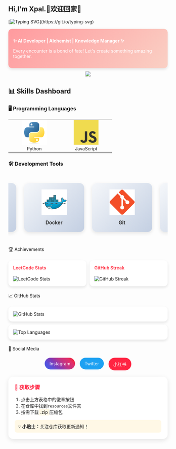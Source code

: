 ## Hi,I'm Xpal.👋欢迎回家👋

[![Typing SVG](https://readme-typing-svg.demolab.com/?lines=Welcome+To+My+Profile!;Thank+you+very+much+for+your+visit.)](https://git.io/typing-svg)

<!-- 小红书风格的卡片 -->
<div style="background: linear-gradient(135deg, #ff9a9e 0%, #fad0c4 100%); padding: 15px; border-radius: 12px; box-shadow: 0 4px 8px rgba(0,0,0,0.1); margin: 10px 0;">
  <p style="color: white; font-weight: bold;">✨ AI Developer | Alchemist | Knowledge Manager ✨</p>
  <p style="color: white;">Every encounter is a bond of fate! Let's create something amazing together.</p>
</div>

<div align="center">
  <img src="https://media.giphy.com/media/L1R1tvI9svkIWwpVYr/giphy.gif" width="800" />
</div>


## 📊 Skills Dashboard

### 🖥️ Programming Languages

<table>
  <tr>
    <td align="center" width="150">
      <a href="#">
        <img src="https://raw.githubusercontent.com/devicons/devicon/master/icons/python/python-original.svg" width="80" height="80" alt="Python" />
      </a>
      <br>Python
    </td>
    <td align="center" width="150">
      <a href="#">
        <img src="https://raw.githubusercontent.com/devicons/devicon/master/icons/javascript/javascript-original.svg" width="80" height="80" alt="JavaScript" />
      </a>
      <br>JavaScript
    </td>
  </tr>
</table>

### 🛠️ Development Tools

<div style="display: flex; justify-content: center; gap: 25px; margin: 30px 0; flex-wrap: nowrap; overflow-x: auto; padding: 15px 0;">
  <!-- VSCode 卡片 -->
  <div style="background: linear-gradient(135deg, #f5f7fa 0%, #c3cfe2 100%); padding: 20px; border-radius: 15px; box-shadow: 0 4px 12px rgba(0,0,0,0.1); min-width: 150px; text-align: center; transition: all 0.3s ease; flex-shrink: 0;">
    <a href="#" style="text-decoration: none; color: inherit;">
      <img src="https://raw.githubusercontent.com/devicons/devicon/master/icons/vscode/vscode-original.svg" width="80" height="80" alt="VSCode">
      <p style="margin: 12px 0 0; font-weight: bold; color: #333; font-size: 1.1em;">VSCode</p>
    </a>
  </div>
  
  <!-- Docker 卡片 -->
  <div style="background: linear-gradient(135deg, #f5f7fa 0%, #c3cfe2 100%); padding: 20px; border-radius: 15px; box-shadow: 0 4px 12px rgba(0,0,0,0.1); min-width: 150px; text-align: center; transition: all 0.3s ease; flex-shrink: 0;">
    <a href="#" style="text-decoration: none; color: inherit;">
      <img src="https://raw.githubusercontent.com/devicons/devicon/master/icons/docker/docker-original.svg" width="80" height="80" alt="Docker">
      <p style="margin: 12px 0 0; font-weight: bold; color: #333; font-size: 1.1em;">Docker</p>
    </a>
  </div>
  
  <!-- Git 卡片 -->
  <div style="background: linear-gradient(135deg, #f5f7fa 0%, #c3cfe2 100%); padding: 20px; border-radius: 15px; box-shadow: 0 4px 12px rgba(0,0,0,0.1); min-width: 150px; text-align: center; transition: all 0.3s ease; flex-shrink: 0;">
    <a href="#" style="text-decoration: none; color: inherit;">
      <img src="https://raw.githubusercontent.com/devicons/devicon/master/icons/git/git-original.svg" width="80" height="80" alt="Git">
      <p style="margin: 12px 0 0; font-weight: bold; color: #333; font-size: 1.1em;">Git</p>
    </a>
  </div>
  
  <!-- PyCharm 卡片 -->
  <div style="background: linear-gradient(135deg, #f5f7fa 0%, #c3cfe2 100%); padding: 20px; border-radius: 15px; box-shadow: 0 4px 12px rgba(0,0,0,0.1); min-width: 150px; text-align: center; transition: all 0.3s ease; flex-shrink: 0;">
    <a href="#" style="text-decoration: none; color: inherit;">
      <img src="https://resources.jetbrains.com/storage/products/pycharm/img/meta/pycharm_logo_300x300.png" width="50" height="50" alt="PyCharm">
      <p style="margin: 12px 0 0; font-weight: bold; color: #333; font-size: 1.1em;">PyCharm</p>
    </a>
  </div>
</div>

🏆 Achievements
<!-- 小红书风格的成就卡片 --><div style="display: flex; flex-wrap: wrap; gap: 10px; margin: 20px 0;"> <div style="background: #fff; padding: 15px; border-radius: 12px; box-shadow: 0 4px 8px rgba(0,0,0,0.1); flex: 1; min-width: 200px;"> <h4 style="margin-top: 0; color: #ff4757;">LeetCode Stats</h4> <img src="https://stats.justsong.cn/api/leetcode?username=ark2321&cn=true" alt="LeetCode Stats" /> </div> <div style="background: #fff; padding: 15px; border-radius: 12px; box-shadow: 0 4px 8px rgba(0,0,0,0.1); flex: 1; min-width: 200px;"> <h4 style="margin-top: 0; color: #ff4757;">GitHub Streak</h4> <img src="https://streak-stats.demolab.com/?user=ark2321&theme=tokyonight" alt="GitHub Streak" /> </div> </div>

📈 GitHub Stats
<!-- 小红书风格的统计卡片 --><div style="display: flex; flex-wrap: wrap; gap: 10px; margin: 20px 0;"> <div style="background: #fff; padding: 15px; border-radius: 12px; box-shadow: 0 4px 8px rgba(0,0,0,0.1); flex: 1; min-width: 300px;"> <img src="https://github-readme-stats.vercel.app/api?username=ark2321&theme=tokyonight&show_icons=true" alt="GitHub Stats" /> </div> <div style="background: #fff; padding: 15px; border-radius: 12px; box-shadow: 0 4px 8px rgba(0,0,0,0.1); flex: 1; min-width: 300px;"> <img src="https://github-readme-stats.vercel.app/api/top-langs/?username=ark2321&layout=compact&theme=tokyonight" alt="Top Languages" /> </div> </div>

















🎨 Social Media
<!-- 小红书风格的社交链接 --><div style="display: flex; justify-content: center; gap: 15px; margin: 20px 0;"> <a href="#" style="text-decoration: none;"> <div style="background: linear-gradient(45deg, #405de6, #5851db, #833ab4, #c13584, #e1306c, #fd1d1d); color: white; padding: 10px 15px; border-radius: 20px; display: flex; align-items: center;"> <span>Instagram</span> </div> </a> <a href="#" style="text-decoration: none;"> <div style="background: #1da1f2; color: white; padding: 10px 15px; border-radius: 20px; display: flex; align-items: center;"> <span>Twitter</span> </div> </a> <a href="#" style="text-decoration: none;"> <div style="background: #ff2442; color: white; padding: 10px 15px; border-radius: 20px; display: flex; align-items: center;"> <span>小红书</span> </div> </a> </div>






<div style="background: white; padding: 20px; border-radius: 15px; box-shadow: 0 5px 15px rgba(0,0,0,0.1); margin: 20px 0;">
  <h3 style="color: #ff2442; margin-top: 0;">📌 获取步骤</h3>
  <ol style="padding-left: 20px;">
    <li>点击上方表格中的徽章按钮</li>
    <li>在仓库中找到<code>resources</code>文件夹</li>
    <li>按需下载<mark style="background: #fff8e6; padding: 2px 5px; border-radius: 3px;">.zip</mark>压缩包</li>
  </ol>
  <div style="background: #fff8e6; padding: 10px; border-radius: 8px; margin-top: 15px;">
    💡 <strong>小贴士：</strong>关注仓库获取更新通知！
  </div>
</div>











